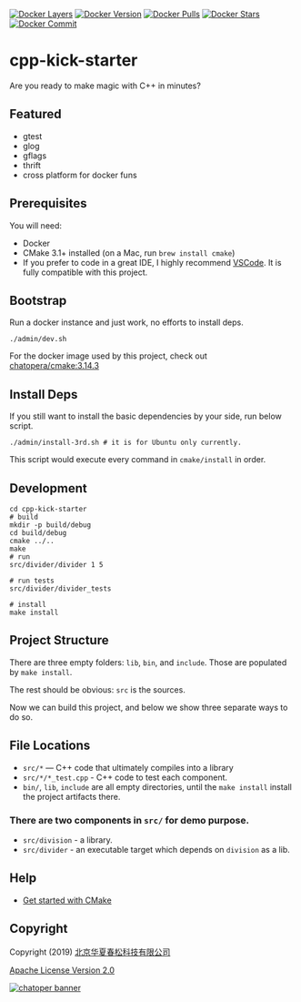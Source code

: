 [![Docker Layers](https://images.microbadger.com/badges/image/chatopera/cmake:3.14.3.svg)](https://microbadger.com/images/chatopera/cmake:3.14.3 "Get your own image badge on microbadger.com") [![Docker Version](https://images.microbadger.com/badges/version/chatopera/cmake:3.14.3.svg)](https://microbadger.com/images/chatopera/cmake:3.14.3 "Get your own version badge on microbadger.com") [![Docker Pulls](https://img.shields.io/docker/pulls/chatopera/cmake.svg)](https://hub.docker.com/r/chatopera/cmake/) [![Docker Stars](https://img.shields.io/docker/stars/chatopera/cmake.svg)](https://hub.docker.com/r/chatopera/cmake/) [![Docker Commit](https://images.microbadger.com/badges/commit/chatopera/cmake:3.14.3.svg)](https://microbadger.com/images/chatopera/cmake:3.14.3 "Get your own commit badge on microbadger.com")

# cpp-kick-starter

Are you ready to make magic with C++ in minutes?

## Featured

- gtest
- glog
- gflags
- thrift
- cross platform for docker funs

## Prerequisites

You will need:

- Docker
- CMake 3.1+ installed (on a Mac, run `brew install cmake`)
- If you prefer to code in a great IDE, I highly recommend [VSCode](https://code.visualstudio.com/). It is fully compatible with this project.

## Bootstrap

Run a docker instance and just work, no efforts to install deps.

```
./admin/dev.sh
```

For the docker image used by this project, check out [chatopera/cmake:3.14.3](https://cloud.docker.com/u/chatopera/repository/docker/chatopera/cmake)

## Install Deps

If you still want to install the basic dependencies by your side, run below script.

```
./admin/install-3rd.sh # it is for Ubuntu only currently.
```

This script would execute every command in `cmake/install` in order.

## Development

```
cd cpp-kick-starter
# build
mkdir -p build/debug
cd build/debug
cmake ../..
make
# run
src/divider/divider 1 5

# run tests
src/divider/divider_tests

# install
make install
```

## Project Structure

There are three empty folders: `lib`, `bin`, and `include`. Those are populated by `make install`.

The rest should be obvious: `src` is the sources.

Now we can build this project, and below we show three separate ways to do so.

## File Locations

- `src/*` — C++ code that ultimately compiles into a library
- `src/*/*_test.cpp` - C++ code to test each component.
- `bin/`, `lib`, `include` are all empty directories, until the `make install` install the project artifacts there.

### There are two components in `src/` for demo purpose.

- `src/division` - a library.
- `src/divider` - an executable target which depends on `division` as a lib.

## Help

- [Get started with CMake](https://github.com/chatopera/cmake-get-started)

## Copyright

Copyright (2019) <a href="https://www.chatopera.com/" target="_blank">北京华夏春松科技有限公司</a>

[Apache License Version 2.0](https://github.com/chatopera/cpp-kick-starter/blob/master/LICENSE)

[![chatoper banner][co-banner-image]][co-url]

[co-banner-image]: https://user-images.githubusercontent.com/3538629/42383104-da925942-8168-11e8-8195-868d5fcec170.png
[co-url]: https://www.chatopera.com
